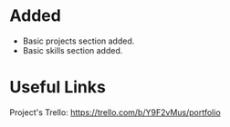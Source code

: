 # Added
- Basic projects section added.
- Basic skills section added.

# Useful Links
Project's Trello: https://trello.com/b/Y9F2vMus/portfolio